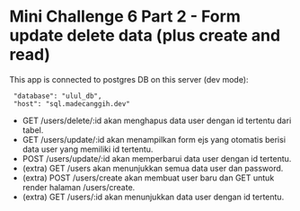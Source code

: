 # Mini Challenge 6 Part 2 - Form update delete data (plus create and read)

This app is connected to postgres DB on this server (dev mode):

     "database": "ulul_db",
     "host": "sql.madecanggih.dev"

- GET /users/delete/:id akan menghapus data user dengan id tertentu dari tabel.
- GET /users/update/:id akan menampilkan form ejs yang otomatis berisi data user yang memiliki id tertentu.
- POST /users/update/:id akan memperbarui data user dengan id tertentu.
- (extra) GET /users akan menunjukkan semua data user dan password.
- (extra) POST /users/create akan membuat user baru dan GET untuk render halaman /users/create.
- (extra) GET /users/:id akan menunjukkan data user dengan id tertentu.
